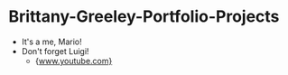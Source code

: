 # Brittany-Greeley-Portfolio-Projects

- It's a me, Mario!
- Don't forget Luigi!
    - {www.youtube.com}
